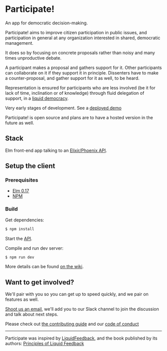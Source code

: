 # Participate!

An app for democratic decision-making.

Participate! aims to improve citizen participation in public issues, and participation in general at any organization interested in shared, democratic management.

It does so by focusing on concrete proposals rather than noisy and many times unproductive debate. 

A participant makes a proposal and gathers support for it. Other participants can collaborate on it if they support it in principle. Dissenters have to make a counter-proposal, and gather support for it as well, to be heard. 

Representation is ensured for participants who are less involved (be it for lack of time, inclination or of knowledge) through fluid delegation of support, in a [liquid democracy](https://en.wikipedia.org/wiki/Delegative_democracy).

Very early stages of development. See a [deployed demo](https://participateapp.github.io)

Participate! is open source and plans are to have a hosted version in the future as well.

## Stack

Elm front-end app talking to an [Elixir/Phoenix API](https://github.com/participateapp/api).


## Setup the client

### Prerequisites

- [Elm 0.17](http://elm-lang.org/)
- [NPM](https://www.npmjs.com/)

### Build

Get dependencies:

```sh
$ npm install
```

Start the [API](https://github.com/participateapp/api#setup).

Compile and run dev server:

```sh
$ npm run dev
```

More details can be found [on the wiki](https://github.com/participateapp/web-client/wiki/Development-Setup).


## Want to get involved?

We'll pair with you so you can get up to speed quickly, and we pair on features as well. 

[Shoot us an email](mailto:oliverbwork@gmail.com), we'll add you to our Slack channel to join the discussion and talk about next steps.

Please check out [the contributing guide](CONTRIBUTING.md) and our [code of conduct](CODE_OF_CONDUCT.md)

---

Participate was inspired by [LiquidFeedback](http://liquidfeedback.org), and the book published by its authors: [Principles of Liquid Feedback](http://principles.liquidfeedback.org)
